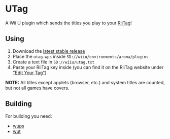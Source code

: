 UTag
===
A Wii U plugin which sends the titles you play to your [RiiTag](https://tag.rc24.xyz/)!

## Using

1. Download the [latest stable release](https://github.com/RiiConnect24/UTag/releases/latest)
2. Place the `utag.wps` inside `SD://wiiu/environments/aroma/plugins`
3. Create a text file in `SD://wiiu/utag.txt`
4. Paste your RiiTag key inside (you can find it on the RiiTag website
   under ["Edit Your Tag"](https://tag.rc24.xyz/edit))

**NOTE:** All titles except applets (browser, etc.) and system titles are counted, but not all
games have covers.

## Building

For building you need:

* [wups](https://github.com/wiiu-env/WiiUPluginSystem)
* [wut](https://github.com/devkitPro/wut)
